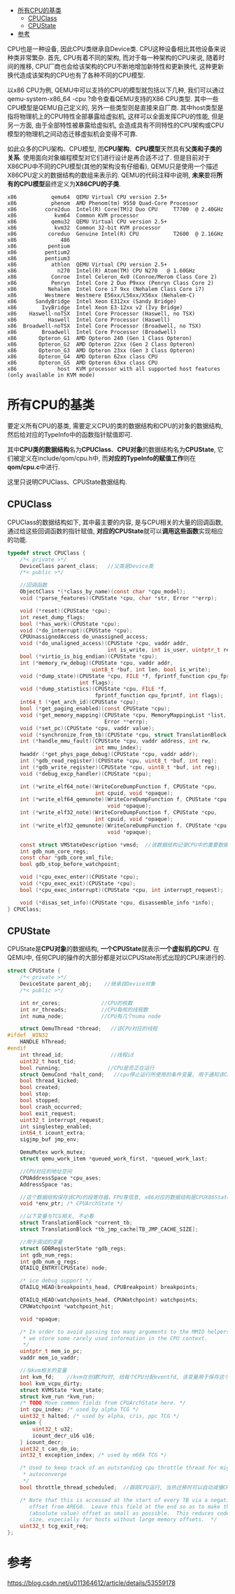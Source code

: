 
<!-- @import "[TOC]" {cmd="toc" depthFrom=1 depthTo=6 orderedList=false} -->

<!-- code_chunk_output -->

- [所有CPU的基类](#所有cpu的基类)
  - [CPUClass](#cpuclass)
  - [CPUState](#cpustate)
- [参考](#参考)

<!-- /code_chunk_output -->

CPU也是一种设备, 因此CPU类继承自Device类. CPU这种设备相比其他设备来说种类非常繁杂. 首先, CPU有着不同的架构, 而对于每一种架构的CPU来说, 随着时间的推移, CPU厂商也会给该架构的CPU不断地增加新特性和更新换代, 这种更新换代造成该架构的CPU也有了各种不同的CPU模型. 

以x86 CPU为例, QEMU中可以支持的CPU的模型就包括以下几种, 我们可以通过qemu-system-x86_64 \-cpu \?命令查看QEMU支持的X86 CPU类型. 其中一些CPU模型是QEMU自己定义的, 另外一些类型则是直接来自厂商. 其中host类型是指将物理机上的CPU特性全部暴露给虚拟机, 这样可以全面发挥CPU的性能, 但是另一方面, 由于全部特性被暴露给虚拟机, 会造成具有不同特性的CPU架构或CPU模型的物理机之间动态迁移虚拟机会变得不可靠. 

如此众多的CPU架构、CPU模型, 而**CPU架构**、**CPU模型**天然具有**父类和子类的关系**. 使用面向对象编程模型对它们进行设计是再合适不过了. 但是目前对于X86CPU中不同的CPU模型(其他的架构没有仔细看), QEMU只是使用一个描述X86CPU定义的数据结构的数组来表示的. QEMU的代码注释中说明, **未来**要将**所有的CPU模型**最终定义为**X86CPU的子类**. 

```
x86           qemu64  QEMU Virtual CPU version 2.5+
x86           phenom  AMD Phenom(tm) 9550 Quad-Core Processor
x86         core2duo  Intel(R) Core(TM)2 Duo CPU     T7700  @ 2.40GHz
x86            kvm64  Common KVM processor
x86           qemu32  QEMU Virtual CPU version 2.5+
x86            kvm32  Common 32-bit KVM processor
x86          coreduo  Genuine Intel(R) CPU           T2600  @ 2.16GHz
x86              486
x86          pentium
x86         pentium2
x86         pentium3
x86           athlon  QEMU Virtual CPU version 2.5+
x86             n270  Intel(R) Atom(TM) CPU N270   @ 1.60GHz
x86           Conroe  Intel Celeron_4x0 (Conroe/Merom Class Core 2)
x86           Penryn  Intel Core 2 Duo P9xxx (Penryn Class Core 2)
x86          Nehalem  Intel Core i7 9xx (Nehalem Class Core i7)
x86         Westmere  Westmere E56xx/L56xx/X56xx (Nehalem-C)
x86      SandyBridge  Intel Xeon E312xx (Sandy Bridge)
x86        IvyBridge  Intel Xeon E3-12xx v2 (Ivy Bridge)
x86    Haswell-noTSX  Intel Core Processor (Haswell, no TSX)
x86          Haswell  Intel Core Processor (Haswell)
x86  Broadwell-noTSX  Intel Core Processor (Broadwell, no TSX)
x86        Broadwell  Intel Core Processor (Broadwell)
x86       Opteron_G1  AMD Opteron 240 (Gen 1 Class Opteron)
x86       Opteron_G2  AMD Opteron 22xx (Gen 2 Class Opteron)
x86       Opteron_G3  AMD Opteron 23xx (Gen 3 Class Opteron)
x86       Opteron_G4  AMD Opteron 62xx class CPU
x86       Opteron_G5  AMD Opteron 63xx class CPU
x86             host  KVM processor with all supported host features (only available in KVM mode)
```

# 所有CPU的基类

要定义所有CPU的基类, 需要定义CPU的类的数据结构和CPU的对象的数据结构, 然后给对应的TypeInfo中的函数指针赋值即可. 

其中**CPU类的数据结构**名为**CPUClass**、**CPU对象**的数据结构名为**CPUState**, 它们被定义在include/qom/cpu.h中, 而**对应的TypeInfo的赋值工作**则在**qom/cpu.c**中进行. 

这里只说明CPUClass、CPUState数据结构. 

## CPUClass

CPUClass的数据结构如下, 其中最主要的内容, 是与CPU相关的大量的回调函数, 通过给这些回调函数的指针赋值, **对应的CPUState**就可以**调用这些函数**实现相应的功能. 

```c
typedef struct CPUClass {
    /*< private >*/
    DeviceClass parent_class;   //父类是Device类
    /*< public >*/

    //回调函数
    ObjectClass *(*class_by_name)(const char *cpu_model);
    void (*parse_features)(CPUState *cpu, char *str, Error **errp);

    void (*reset)(CPUState *cpu);
    int reset_dump_flags;
    bool (*has_work)(CPUState *cpu);
    void (*do_interrupt)(CPUState *cpu);
    CPUUnassignedAccess do_unassigned_access;
    void (*do_unaligned_access)(CPUState *cpu, vaddr addr,
                                int is_write, int is_user, uintptr_t retaddr);
    bool (*virtio_is_big_endian)(CPUState *cpu);
    int (*memory_rw_debug)(CPUState *cpu, vaddr addr,
                           uint8_t *buf, int len, bool is_write);
    void (*dump_state)(CPUState *cpu, FILE *f, fprintf_function cpu_fprintf,
                       int flags);
    void (*dump_statistics)(CPUState *cpu, FILE *f,
                            fprintf_function cpu_fprintf, int flags);
    int64_t (*get_arch_id)(CPUState *cpu);
    bool (*get_paging_enabled)(const CPUState *cpu);
    void (*get_memory_mapping)(CPUState *cpu, MemoryMappingList *list,
                               Error **errp);
    void (*set_pc)(CPUState *cpu, vaddr value);
    void (*synchronize_from_tb)(CPUState *cpu, struct TranslationBlock *tb); //该函数与tcg相关, 不必看
    int (*handle_mmu_fault)(CPUState *cpu, vaddr address, int rw,
                            int mmu_index);
    hwaddr (*get_phys_page_debug)(CPUState *cpu, vaddr addr);
    int (*gdb_read_register)(CPUState *cpu, uint8_t *buf, int reg);
    int (*gdb_write_register)(CPUState *cpu, uint8_t *buf, int reg);
    void (*debug_excp_handler)(CPUState *cpu);

    int (*write_elf64_note)(WriteCoreDumpFunction f, CPUState *cpu,
                            int cpuid, void *opaque);
    int (*write_elf64_qemunote)(WriteCoreDumpFunction f, CPUState *cpu,
                                void *opaque);
    int (*write_elf32_note)(WriteCoreDumpFunction f, CPUState *cpu,
                            int cpuid, void *opaque);
    int (*write_elf32_qemunote)(WriteCoreDumpFunction f, CPUState *cpu,
                                void *opaque);

    const struct VMStateDescription *vmsd;  //该数据结构记录CPU中的重要数据, 在热迁移过程中对CPU重要数据进行传输
    int gdb_num_core_regs;
    const char *gdb_core_xml_file;
    bool gdb_stop_before_watchpoint;

    void (*cpu_exec_enter)(CPUState *cpu);
    void (*cpu_exec_exit)(CPUState *cpu);
    bool (*cpu_exec_interrupt)(CPUState *cpu, int interrupt_request);

    void (*disas_set_info)(CPUState *cpu, disassemble_info *info);
} CPUClass;
```

## CPUState

CPUState是**CPU对象**的数据结构, **一个CPUState**就表示**一个虚拟机的CPU**. 在QEMU中, 任何CPU的操作的大部分都是对以CPUState形式出现的CPU来进行的. 

```c
struct CPUState {
    /*< private >*/
    DeviceState parent_obj;    //继承自Device对象
    /*< public >*/

    int nr_cores;             //CPU的核数
    int nr_threads;           //CPU每核的线程数
    int numa_node;            //CPU有几个numa node

    struct QemuThread *thread;   //该CPU对应的线程
#ifdef _WIN32
    HANDLE hThread;
#endif
    int thread_id;               //线程id
    uint32_t host_tid;
    bool running;               //CPU是否正在运行
    struct QemuCond *halt_cond;   //cpu停止运行所使用的条件变量, 用于通知该CPU
    bool thread_kicked;          
    bool created;      
    bool stop;
    bool stopped;
    bool crash_occurred;
    bool exit_request;        
    uint32_t interrupt_request;
    int singlestep_enabled;
    int64_t icount_extra;
    sigjmp_buf jmp_env;

    QemuMutex work_mutex;
    struct qemu_work_item *queued_work_first, *queued_work_last;

    //CPU对应的地址空间
    CPUAddressSpace *cpu_ases;
    AddressSpace *as;

    //这个数据结构保存该CPU的段寄存器、FPU等信息, x86对应的数据结构是CPUX86State, 读者可在target-i386/cpu.h中看到
    void *env_ptr; /* CPUArchState */

    //以下变量与TCG相关, 不必看    
    struct TranslationBlock *current_tb;
    struct TranslationBlock *tb_jmp_cache[TB_JMP_CACHE_SIZE];

    //用于调试的变量
    struct GDBRegisterState *gdb_regs;
    int gdb_num_regs;
    int gdb_num_g_regs;
    QTAILQ_ENTRY(CPUState) node;

    /* ice debug support */
    QTAILQ_HEAD(breakpoints_head, CPUBreakpoint) breakpoints;

    QTAILQ_HEAD(watchpoints_head, CPUWatchpoint) watchpoints;
    CPUWatchpoint *watchpoint_hit;

    void *opaque;

    /* In order to avoid passing too many arguments to the MMIO helpers,
     * we store some rarely used information in the CPU context.
     */
    uintptr_t mem_io_pc;
    vaddr mem_io_vaddr;

    //与kvm相关的变量
    int kvm_fd;    //kvm在创建CPU时, 给每个CPU分配eventfd, 该变量用于保存这个文件描述符
    bool kvm_vcpu_dirty;
    struct KVMState *kvm_state;
    struct kvm_run *kvm_run;
    /* TODO Move common fields from CPUArchState here. */
    int cpu_index; /* used by alpha TCG */
    uint32_t halted; /* used by alpha, cris, ppc TCG */
    union {
        uint32_t u32;
        icount_decr_u16 u16;
    } icount_decr;
    uint32_t can_do_io;
    int32_t exception_index; /* used by m68k TCG */

    /* Used to keep track of an outstanding cpu throttle thread for migration
     * autoconverge
     */
    bool throttle_thread_scheduled;  //跟踪CPU运行, 当热迁移时可以自动减慢CPU运行速度, 保证热迁移顺利完成. 

    /* Note that this is accessed at the start of every TB via a negative
       offset from AREG0.  Leave this field at the end so as to make the
       (absolute value) offset as small as possible.  This reduces code
       size, especially for hosts without large memory offsets.  */
    uint32_t tcg_exit_req;
};
```



# 参考

https://blog.csdn.net/u011364612/article/details/53559178